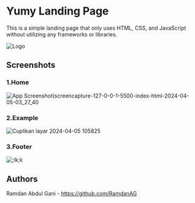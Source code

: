 # Yumy Landing Page

This is a simple landing page that only uses HTML, CSS, and JavaScript without utilizing any frameworks or libraries.


![Logo](https://github.com/RamdanAG/Yumy-landing-Page/assets/121142467/5812a8bf-afb0-40a5-bcf5-7a089e03e967)


## Screenshots
### 1.Home
![App Screenshot(screencapture-127-0-0-1-5500-index-html-2024-04-05-03_27_40](https://github.com/RamdanAG/Yumy-landing-Page/assets/121142467/d7f10422-8ba0-4798-9e31-fcb8498143bd)

### 2.Example

![Cuplikan layar 2024-04-05 105825](https://github.com/RamdanAG/Yumy-landing-Page/assets/121142467/ba29102d-3da6-4151-8486-9d032bbd9aba)

### 3.Footer

![;lk;k](https://github.com/RamdanAG/Yumy-landing-Page/assets/121142467/60469b9d-c684-42ea-8b91-27366a39ae59)


## Authors

Ramdan Abdul Gani - https://github.com/RamdanAG
